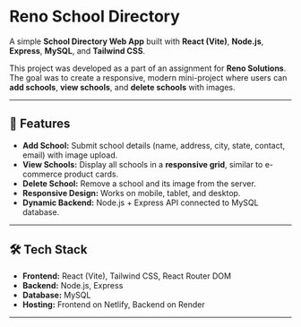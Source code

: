 # Reno School Directory

A simple **School Directory Web App** built with **React (Vite)**, **Node.js**, **Express**, **MySQL**, and **Tailwind CSS**.  

This project was developed as a part of an assignment for **Reno Solutions**. The goal was to create a responsive, modern mini-project where users can **add schools**, **view schools**, and **delete schools** with images.

---

## 🚀 Features

- **Add School:** Submit school details (name, address, city, state, contact, email) with image upload.
- **View Schools:** Display all schools in a **responsive grid**, similar to e-commerce product cards.
- **Delete School:** Remove a school and its image from the server.
- **Responsive Design:** Works on mobile, tablet, and desktop.
- **Dynamic Backend:** Node.js + Express API connected to MySQL database.

---

## 🛠 Tech Stack

- **Frontend:** React (Vite), Tailwind CSS, React Router DOM
- **Backend:** Node.js, Express
- **Database:** MySQL
- **Hosting:** Frontend on Netlify, Backend on Render

---
